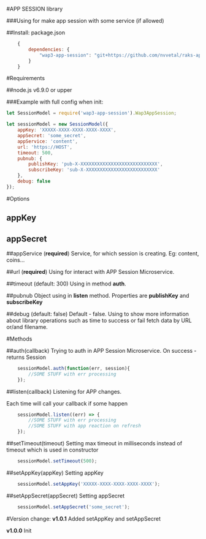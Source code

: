 #APP SESSION library

###Using for make app session with some service (if allowed)

##Install:
package.json

```javascript
    {
        dependencies: {
            "wap3-app-session": "git+https://github.com/nvvetal/raks-app-session.git#v1.0.2"
        }
    }
```

#Requirements

##node.js v6.9.0 or upper


###Example with full config when init:

```javascript
let SessionModel = require('wap3-app-session').Wap3AppSession;

let sessionModel = new SessionModel({
    appKey: 'XXXXX-XXXX-XXXX-XXXX-XXXX',
    appSecret: 'some_secret',
    appService: 'content',
    url: 'https://HOST',
    timeout: 500,
    pubnub: {
        publishKey: 'pub-X-XXXXXXXXXXXXXXXXXXXXXXXXXXXX',
        subscribeKey: 'sub-X-XXXXXXXXXXXXXXXXXXXXXXXXXX'
    },
    debug: false
});
```

#Options 

## appKey

## appSecret

##appService (**required**)
Service, for which session is creating. Eg: content, coins...

##url (**required**)
Using for interact with APP Session Microservice. 


##timeout (default: 300)
Using in method **auth**. 
 

##pubnub
Object using in **listen** method. 
Properties are **publishKey** and **subscribeKey**
 
##debug (default: false)
Default - false. Using to show more information about library operations such as 
time to success or fail fetch data by URL or/and filename. 

#Methods

##auth(callback)
Trying to auth in APP Session Microservice.
On success - returns Session
 
```javascript
    sessionModel.auth(function(err, session){
        //SOME STUFF with err processing
    });
```

##listen(callback)
Listening for APP changes.

Each time will call your callback if some happen
```javascript
    sessionModel.listen((err) => {
        //SOME STUFF with err processing
        //SOME STUFF with app reaction on refresh
    });
```


##setTimeout(timeout)
Setting max timeout in milliseconds instead of timeout which is used in constructor
```javascript
    sessionModel.setTimeout(500);
```

##setAppKey(appKey)
Setting appKey
```javascript
    sessionModel.setAppKey('XXXXX-XXXX-XXXX-XXXX-XXXX');
```

##setAppSecret(appSecret)
Setting appSecret
```javascript
    sessionModel.setAppSecret('some_secret');
```


#Version change:
**v1.0.1** Added setAppKey and setAppSecret

**v1.0.0** Init